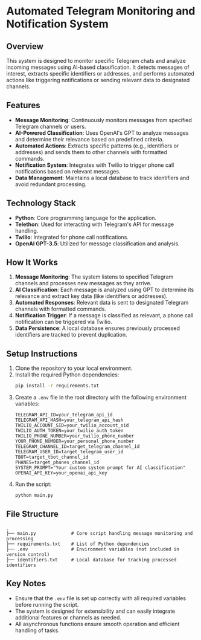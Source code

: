 
# Automated Telegram Monitoring and Notification System

## Overview

This system is designed to monitor specific Telegram chats and analyze incoming messages using AI-based classification. It detects messages of interest, extracts specific identifiers or addresses, and performs automated actions like triggering notifications or sending relevant data to designated channels.

## Features

- **Message Monitoring**: Continuously monitors messages from specified Telegram channels or users.
- **AI-Powered Classification**: Uses OpenAI's GPT to analyze messages and determine their relevance based on predefined criteria.
- **Automated Actions**: Extracts specific patterns (e.g., identifiers or addresses) and sends them to other channels with formatted commands.
- **Notification System**: Integrates with Twilio to trigger phone call notifications based on relevant messages.
- **Data Management**: Maintains a local database to track identifiers and avoid redundant processing.

## Technology Stack

- **Python**: Core programming language for the application.
- **Telethon**: Used for interacting with Telegram's API for message handling.
- **Twilio**: Integrated for phone call notifications.
- **OpenAI GPT-3.5**: Utilized for message classification and analysis.

## How It Works

1. **Message Monitoring**: The system listens to specified Telegram channels and processes new messages as they arrive.
2. **AI Classification**: Each message is analyzed using GPT to determine its relevance and extract key data (like identifiers or addresses).
3. **Automated Responses**: Relevant data is sent to designated Telegram channels with formatted commands.
4. **Notification Trigger**: If a message is classified as relevant, a phone call notification can be triggered via Twilio.
5. **Data Persistence**: A local database ensures previously processed identifiers are tracked to prevent duplication.

## Setup Instructions

1. Clone the repository to your local environment.
2. Install the required Python dependencies:
    ```bash
    pip install -r requirements.txt
    ```
3. Create a `.env` file in the root directory with the following environment variables:
    ```env
    TELEGRAM_API_ID=your_telegram_api_id
    TELEGRAM_API_HASH=your_telegram_api_hash
    TWILIO_ACCOUNT_SID=your_twilio_account_sid
    TWILIO_AUTH_TOKEN=your_twilio_auth_token
    TWILIO_PHONE_NUMBER=your_twilio_phone_number
    YOUR_PHONE_NUMBER=your_personal_phone_number
    TELEGRAM_CHANNEL_ID=target_telegram_channel_id
    TELEGRAM_USER_ID=target_telegram_user_id
    TBOT=target_tbot_channel_id
    PHANES=target_phanes_channel_id
    SYSTEM_PROMPT="Your custom system prompt for AI classification"
    OPENAI_API_KEY=your_openai_api_key
    ```
4. Run the script:
    ```bash
    python main.py
    ```

## File Structure

```
.
├── main.py             # Core script handling message monitoring and processing
├── requirements.txt    # List of Python dependencies
├── .env                # Environment variables (not included in version control)
├── identifiers.txt     # Local database for tracking processed identifiers
```

## Key Notes

- Ensure that the `.env` file is set up correctly with all required variables before running the script.
- The system is designed for extensibility and can easily integrate additional features or channels as needed.
- All asynchronous functions ensure smooth operation and efficient handling of tasks.